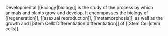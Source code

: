 Developmental [[Biology|biology]] is the study of the process by which animals and plants grow and develop. It encompasses the biology of [[regeneration]], [[asexual reproduction]], [[metamorphosis]], as well as the growth and [[Stem Cell#Differentiation|differentiation]] of [[Stem Cell|stem cells]].